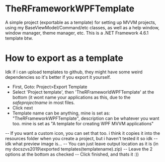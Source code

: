 # TheRFrameworkWPFTemplate
A simple project (exportable as a template) for setting up MVVM projects, using my BaseViewModel/Command/etc classes, as well as a help window, window manager, theme manager, etc.
This is a .NET Framework 4.6.1 template btw.
# How to export as a template
Idk if i can upload templates to github, they might have some weird dependencies so it's better if you export it yourself.

- First, Goto: Project>Export Template
- Select 'Project template', then 'TheRFrameworldWPFTemplate' at the bottom (it wont name your applications as this, due to the $safeprojectname$ in most files.
- Click next
- Template name can be anything, mine is set as: "TheRFrameworkWPFTemplate", description can be whatever you want too. mine is set as "A template for creating WPF MVVM applications"

-- If you want a custom icon, you can set that too. i think it copies it into the resources folder when you create a project, but i haven't tested it so idk
-- idk what preview image is...
-- You can just leave output location as it is (in my docszvs2019\exported templates\(templatename).zip)
-- Leave the 2 options at the bottom as checked
-- Click finished, and thats it :))
